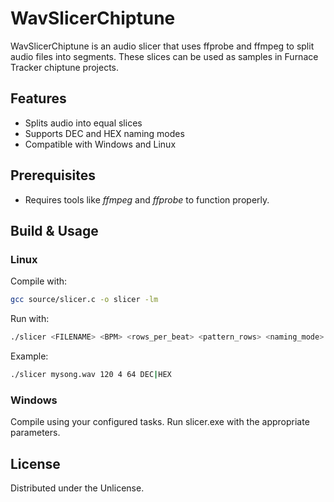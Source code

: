 # WavSlicerChiptune

WavSlicerChiptune is an audio slicer that uses ffprobe and ffmpeg to split audio files into segments. These slices can be used as samples in Furnace Tracker chiptune projects.

## Features
- Splits audio into equal slices
- Supports DEC and HEX naming modes
- Compatible with Windows and Linux

## Prerequisites
- Requires tools like *ffmpeg* and *ffprobe* to function properly.

## Build & Usage

### Linux
Compile with:
```sh
gcc source/slicer.c -o slicer -lm
```
Run with:
```sh
./slicer <FILENAME> <BPM> <rows_per_beat> <pattern_rows> <naming_mode>
```
Example: 
```sh
./slicer mysong.wav 120 4 64 DEC|HEX
```

### Windows
Compile using your configured tasks. Run slicer.exe with the appropriate parameters.

## License
Distributed under the Unlicense.

